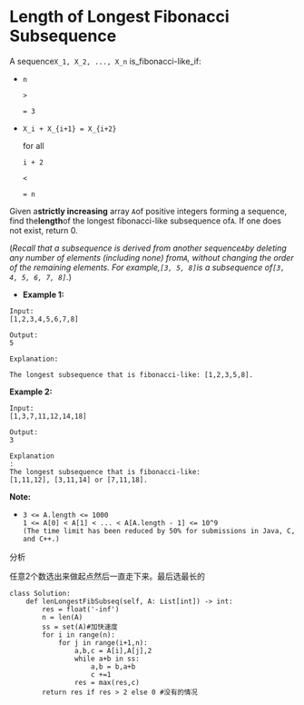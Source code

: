# Length of Longest Fibonacci Subsequence

A sequence`X_1, X_2, ..., X_n` is\_fibonacci-like\_if:

* `n`

  `>`

  `= 3`

* `X_i + X_{i+1} = X_{i+2}`

   for all 

  `i + 2`

  `<`

  `= n`

Given a**strictly increasing** array `A`of positive integers forming a sequence, find the**length**of the longest fibonacci-like subsequence of`A`. If one does not exist, return 0.

\(_Recall that a subsequence is derived from another sequence`A`by deleting any number of elements \(including none\) from`A`, without changing the order of the remaining elements. For example,`[3, 5, 8]`is a subsequence of`[3, 4, 5, 6, 7, 8]`._\)

* **Example 1:**

```text
Input: 
[1,2,3,4,5,6,7,8]

Output: 
5

Explanation:

The longest subsequence that is fibonacci-like: [1,2,3,5,8].
```

**Example 2:**

```text
Input: 
[1,3,7,11,12,14,18]

Output: 
3

Explanation
:
The longest subsequence that is fibonacci-like:
[1,11,12], [3,11,14] or [7,11,18].
```

**Note:**

* ```text
  3 <= A.length <= 1000
  1 <= A[0] < A[1] < ... < A[A.length - 1] <= 10^9
  (The time limit has been reduced by 50% for submissions in Java, C, and C++.)
  ```

分析

任意2个数选出来做起点然后一直走下来。最后选最长的

```text
class Solution:
    def lenLongestFibSubseq(self, A: List[int]) -> int:
        res = float('-inf')
        n = len(A)
        ss = set(A)#加快速度
        for i in range(n):
            for j in range(i+1,n):
                a,b,c = A[i],A[j],2
                while a+b in ss:
                    a,b = b,a+b
                    c +=1
                res = max(res,c)
        return res if res > 2 else 0 #没有的情况
```

